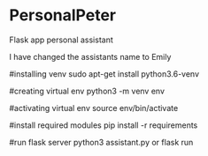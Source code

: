 # PersonalPeter
Flask app personal assistant

I have changed the assistants name to Emily


#installing venv 
sudo apt-get install python3.6-venv

#creating virtual env
python3 -m venv env

#activating virtual env
source env/bin/activate

#install required modules
pip install -r requirements

#run flask server
python3 assistant.py
or 
flask run
